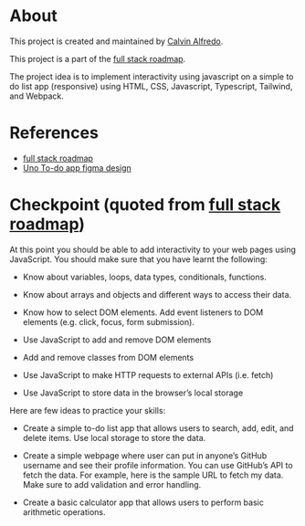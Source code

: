 # About 
This project is created and maintained by [Calvin Alfredo](https://blog.oopchi.me).

This project is a part of the [full stack roadmap](https://roadmap.sh/full-stack).

The project idea is to implement interactivity using javascript on a simple to do list app (responsive) using HTML, CSS, Javascript, Typescript, Tailwind, and Webpack.

# References
* [full stack roadmap](https://roadmap.sh/full-stack)
* [Uno To-do app figma design](https://www.figma.com/community/file/1110780207444745729)

# Checkpoint (quoted from [full stack roadmap](https://roadmap.sh/full-stack))

At this point you should be able to add interactivity to your web pages using JavaScript. You should make sure that you have learnt the following:

* Know about variables, loops, data types, conditionals, functions.

* Know about arrays and objects and different ways to access their data.

* Know how to select DOM elements.
Add event listeners to DOM elements (e.g. click, focus, form submission).

* Use JavaScript to add and remove DOM elements

* Add and remove classes from DOM elements
* Use JavaScript to make HTTP requests to external APIs (i.e. fetch)
* Use JavaScript to store data in the browser’s local storage

Here are few ideas to practice your skills:

* Create a simple to-do list app that allows users to search, add, edit, and delete items. Use local storage to store the data.

* Create a simple webpage where user can put in anyone’s GitHub username and see their profile information. You can use GitHub’s API to fetch the data. For example, here is the sample URL to fetch my data. Make sure to add validation and error handling.

* Create a basic calculator app that allows users to perform basic arithmetic operations.